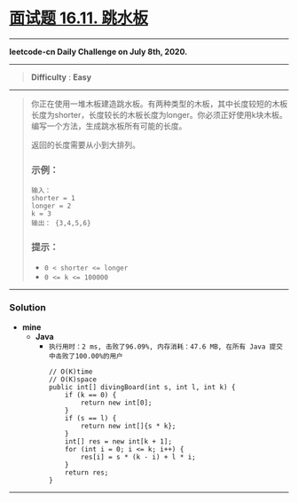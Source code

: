 # [面试题 16.11. 跳水板](https://leetcode-cn.com/problems/diving-board-lcci/)


---

**leetcode-cn Daily Challenge on July 8th, 2020.**

---

> **Difficulty** : **Easy**

---

> 你正在使用一堆木板建造跳水板。有两种类型的木板，其中长度较短的木板长度为shorter，长度较长的木板长度为longer。你必须正好使用k块木板。编写一个方法，生成跳水板所有可能的长度。
>
> 返回的长度需要从小到大排列。
>
> ### 示例：
> ```
> 输入：
> shorter = 1
> longer = 2
> k = 3
> 输出： {3,4,5,6}
> ```
>
> ### 提示：
> * `0 < shorter <= longer`
> * `0 <= k <= 100000`

---


### Solution
* **mine**
  * **Java**
    * `执行用时：2 ms, 击败了96.09%, 内存消耗：47.6 MB, 在所有 Java 提交中击败了100.00%的用户`
      ```
      // O(K)time
      // O(K)space
      public int[] divingBoard(int s, int l, int k) {
          if (k == 0) {
              return new int[0];
          }
          if (s == l) {
              return new int[]{s * k};
          }
          int[] res = new int[k + 1];
          for (int i = 0; i <= k; i++) {
              res[i] = s * (k - i) + l * i;
          }
          return res;
      }
      ```
      
      
---
